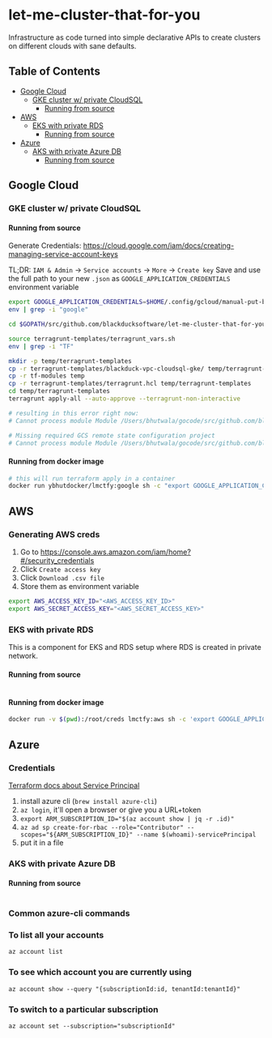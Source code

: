 <!-- omit in toc -->
# let-me-cluster-that-for-you

Infrastructure as code turned into simple declarative APIs to create clusters on different clouds with sane defaults.

<!-- omit in toc -->
## Table of Contents

- [Google Cloud](#google-cloud)
  - [GKE cluster w/ private CloudSQL](#gke-cluster-w-private-cloudsql)
    - [Running from source](#running-from-source)
- [AWS](#aws)
  - [EKS with private RDS](#eks-with-private-rds)
    - [Running from source](#running-from-source-1)
- [Azure](#azure)
  - [AKS with private Azure DB](#aks-with-private-azure-db)
    - [Running from source](#running-from-source-2)

## Google Cloud

### GKE cluster w/ private CloudSQL

#### Running from source

Generate Credentials: https://cloud.google.com/iam/docs/creating-managing-service-account-keys

TL;DR: `IAM & Admin` -> `Service accounts` -> `More` -> `Create key`
Save and use the full path to your new  `.json` as `GOOGLE_APPLICATION_CREDENTIALS` environment variable

```bash
export GOOGLE_APPLICATION_CREDENTIALS=$HOME/.config/gcloud/manual-put-by-yash/<file.json>
env | grep -i "google"

cd $GOPATH/src/github.com/blackducksoftware/let-me-cluster-that-for-you/new-implemenation/google

source terragrunt-templates/terragrunt_vars.sh
env | grep -i "TF"

mkdir -p temp/terragrunt-templates
cp -r terragrunt-templates/blackduck-vpc-cloudsql-gke/ temp/terragrunt-templates
cp -r tf-modules temp
cp -r terragrunt-templates/terragrunt.hcl temp/terragrunt-templates
cd temp/terragrunt-templates
terragrunt apply-all --auto-approve --terragrunt-non-interactive

# resulting in this error right now:
# Cannot process module Module /Users/bhutwala/gocode/src/github.com/blackducksoftware/let-me-cluster-that-for-you/new-implementation/google/temp/terragrunt-templates/gke (excluded: false, dependencies: [/Users/bhutwala/gocode/src/github.com/blackducksoftware/let-me-cluster-that-for-you/new-implementation/google/temp/terragrunt-templates/vpc]) because one of its dependencies, Module /Users/bhutwala/gocode/src/github.com/blackducksoftware/let-me-cluster-that-for-you/new-implementation/google/temp/terragrunt-templates/vpc (excluded: false, dependencies: []), finished with an error: Missing required GCS remote state configuration project

# Missing required GCS remote state configuration project
# Cannot process module Module /Users/bhutwala/gocode/src/github.com/blackducksoftware/let-me-cluster-that-for-you/new-implementation/google/temp/terragrunt-templates/cloudsql (excluded: false, dependencies: [/Users/bhutwala/gocode/src/github.com/blackducksoftware/let-me-cluster-that-for-you/new-implementation/google/temp/terragrunt-templates/vpc]) because one of its dependencies, Module /Users/bhutwala/gocode/src/github.com/blackducksoftware/let-me-cluster-that-for-you/new-implementation/google/temp/terragrunt-templates/vpc (excluded: false, dependencies: []), finished with an error: Missing required GCS remote state configuration project
```

<!-- omit in toc -->
#### Running from docker image

```bash
# this will run terraform apply in a container
docker run ybhutdocker/lmctfy:google sh -c "export GOOGLE_APPLICATION_CREDENTIALS="<PATH TO SERVICE ACCOUNT>" && export TF_VAR_project_id="<PROJECT_ID>" && cd /lmctfy/google/public-gke-private-postgres-cloudsql; terraform init; terraform apply --auto-approve"
```

## AWS

<!-- omit in toc -->
### Generating AWS creds

1. Go to https://console.aws.amazon.com/iam/home?#/security_credentials
2. Click `Create access key`
3. Click `Download .csv file`
4. Store them as environment variable

```bash
export AWS_ACCESS_KEY_ID="<AWS_ACCESS_KEY_ID>"
export AWS_SECRET_ACCESS_KEY="<AWS_SECRET_ACCESS_KEY>"
```

### EKS with private RDS

This is a component for EKS and RDS setup where RDS is created in private network.

#### Running from source

```bash

```

<!-- omit in toc -->
#### Running from docker image

```bash
docker run -v $(pwd):/root/creds lmctfy:aws sh -c 'export GOOGLE_APPLICATION_CREDENTIALS="/root/creds/google.json";export AWS_DEFAULT_REGION="<region>";export AWS_ACCESS_KEY_ID="<access-key>";export AWS_SECRET_ACCESS_KEY="<secret-key>"; cd terragrunt-templates; terragrunt apply-all --auto-approve --terragrunt-non-interactive;'
```

## Azure

<!-- omit in toc -->
### Credentials

[Terraform docs about Service Principal](https://www.terraform.io/docs/providers/azurerm/guides/service_principal_client_secret.html)

1. install azure cli (`brew install azure-cli`)
2. `az login`, it'll open a browser or give you a URL+token
3. `export ARM_SUBSCRIPTION_ID="$(az account show | jq -r .id)"`
4. `az ad sp create-for-rbac --role="Contributor" --scopes="${ARM_SUBSCRIPTION_ID}" --name $(whoami)-servicePrincipal`
5. put it in a file

### AKS with private Azure DB

#### Running from source

```bash

```

<!-- omit in toc -->
### Common azure-cli commands

<!-- omit in toc -->
### To list all your accounts

`az account list`

<!-- omit in toc -->
### To see which account you are currently using

`az account show --query "{subscriptionId:id, tenantId:tenantId}"`

<!-- omit in toc -->
### To switch to a particular subscription

`az account set --subscription="subscriptionId"`
